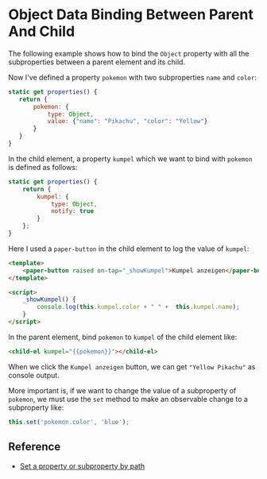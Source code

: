 # Object Data Binding Between Parent And Child

The following example shows how to bind the `Object` property with all the subproperties between a parent element and its child. 

Now I've defined a property `pokemon` with two subproperties `name` and `color`:

```javascript
static get properties() {
   return {
       pokemon: {
           type: Object,
           value: {"name": "Pikachu", "color": "Yellow"}
       }
   }
}
```

In the child element, a property `kumpel` which we want to bind with `pokemon` is defined as follows:

```javascript
static get properties() {
    return {
        kumpel: {
            type: Object,
            notify: true
        }
    };
}
```

Here I used a `paper-button` in the child element to log the value of `kumpel`:

```html
<template>
    <paper-button raised on-tap="_showKumpel">Kumpel anzeigen</paper-button>
</template>

<script>
    _showKumpel() {
        console.log(this.kumpel.color + " " +  this.kumpel.name);
    }
</script>
```

In the parent element, bind `pokemon` to `kumpel` of the child element like:

```html
<child-el kumpel="{{pokemon}}"></child-el>
```

When we click the `Kumpel anzeigen` button, we can get `"Yellow Pikachu"` as console output.

More important is, if we want to change the value of a subproperty of `pokemon`, we must use the `set` method to make an observable change to a subproperty like:

```javascript
this.set('pokemon.color', 'blue');
```

## Reference

* [Set a property or subproperty by path](https://www.polymer-project.org/2.0/docs/devguide/model-data#set-path)
